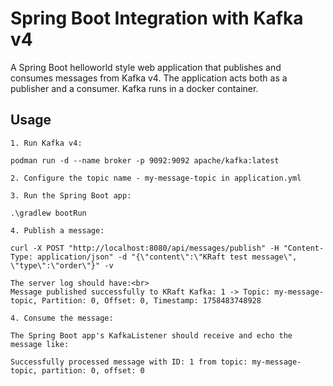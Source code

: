 # Spring Boot Integration with Kafka v4

A Spring Boot helloworld style web application that publishes and consumes messages from Kafka v4. The application acts both as a publisher and a consumer. Kafka runs in a docker container.

## Usage

```
1. Run Kafka v4:

podman run -d --name broker -p 9092:9092 apache/kafka:latest

2. Configure the topic name - my-message-topic in application.yml

3. Run the Spring Boot app:

.\gradlew bootRun

4. Publish a message:

curl -X POST "http://localhost:8080/api/messages/publish" -H "Content-Type: application/json" -d "{\"content\":\"KRaft test message\", \"type\":\"order\"}" -v

The server log should have:<br>
Message published successfully to KRaft Kafka: 1 -> Topic: my-message-topic, Partition: 0, Offset: 0, Timestamp: 1758483748928

4. Consume the message:

The Spring Boot app's KafkaListener should receive and echo the message like:

Successfully processed message with ID: 1 from topic: my-message-topic, partition: 0, offset: 0

```



